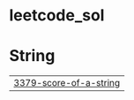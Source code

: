 # leetcode_sol


# String
|  |
| ------- |
| [3379-score-of-a-string](https://github.com/gautamkshah/leetcode_sol/tree/master/3379-score-of-a-string) |